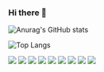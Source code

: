 ### Hi there 👋

<!--
**harrysci/harrysci** is a ✨ _special_ ✨ repository because its `README.md` (this file) appears on your GitHub profile.

Here are some ideas to get you started:

- 🔭 I’m currently working on ...
- 🌱 I’m currently learning ...
- 👯 I’m looking to collaborate on ...
- 🤔 I’m looking for help with ...
- 💬 Ask me about ...
- 📫 How to reach me: ...
- 😄 Pronouns: ...
- ⚡ Fun fact: ...
-->

![Anurag's GitHub stats](https://github-readme-stats.vercel.app/api?username=harrysci&show_icons=true&theme=gruvbox)

![Top Langs](https://github-readme-stats.vercel.app/api/top-langs/?username=6810779s&layout=compact&theme=tokyonight)

<img src="https://img.shields.io/badge/NOTION-17202C?style=for-the-badge&logo=notion&logoColor=#ffffff"/>

<img src="https://img.shields.io/badge/react-ff23f1?style=for-the-badge&logo=react&logoColor=#40AEF0"/>
<img src="https://img.shields.io/badge/typescript-ffffff?style=for-the-badge&logo=typescript&logoColor=#004088"/>
<img src="https://img.shields.io/badge/python-ffffff?style=for-the-badge&logo=python&logoColor=#F7DF1E"/>
<img src="https://img.shields.io/badge/Flask-ffffff?style=for-the-badge&logo=Flask&logoColor=#ffffff"/>
<img src="https://img.shields.io/badge/html5-000000?style=for-the-badge&logo=html5&logoColor=#FF9E0F"/>
<img src="https://img.shields.io/badge/css3-ffffff?style=for-the-badge&logo=css3&logoColor=#FFCC22"/>
<img src="https://img.shields.io/badge/javascript-ffffff?style=for-the-badge&logo=javascript&logoColor=#F7DF1E"/>

<img src="https://img.shields.io/badge/Amazon Aws-ffffff?style=for-the-badge&logo=AmazonAws&logoColor=#FF9900"/>

